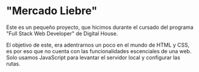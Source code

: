 # "Mercado Liebre"

Este es un pequeño proyecto, que hicimos durante el cursado del programa "Full Stack Web Developer" de Digital House. 

El objetivo de este, era adentrarnos un poco en el mundo de HTML y CSS, es por eso que no cuenta con las funcionalidades escenciales de una web. Solo usamos JavaScript para levantar el servidor local y configurar las rutas.
